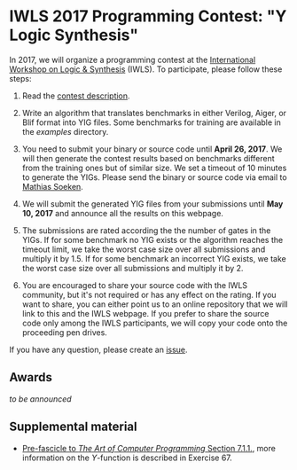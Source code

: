 # IWLS 2017 Programming Contest: "Y Logic Synthesis"

In 2017, we will organize a programming contest at the [International Workshop on Logic & Synthesis](http://www.iwls.org/iwls2017/) (IWLS).  To participate, please follow these steps:

1. Read the [contest description](contest.pdf).

2. Write an algorithm that translates benchmarks in either Verilog, Aiger, or Blif format into YIG files.  Some benchmarks for training are available in the *examples* directory.

3. You need to submit your binary or source code until **April 26, 2017**.  We will then generate the contest results based on benchmarks different from the training ones but of similar size.  We set a timeout of 10 minutes to generate the YIGs. Please send the binary or source code via email to [Mathias Soeken](https://github.com/msoeken).

4. We will submit the generated YIG files from your submissions until **May 10, 2017** and announce all the results on this webpage.

5. The submissions are rated according the the number of gates in the YIGs.  If for some benchmark no YIG exists or the algorithm reaches the timeout limit, we take the worst case size over all submissions and multiply it by 1.5.  If for some benchmark an incorrect YIG exists, we take the worst case size over all submissions and multiply it by 2.

6. You are encouraged to share your source code with the IWLS community, but it's not required or has any effect on the rating.  If you want to share, you can either point us to an online repository that we will link to this and the IWLS webpage.  If you prefer to share the source code only among the IWLS participants, we will copy your code onto the proceeding pen drives.

If you have any question, please create an [issue](https://github.com/msoeken/iwls2017-contest/issues).

## Awards

*to be announced*

## Supplemental material

* [Pre-fascicle to *The Art of Computer Programming* Section 7.1.1.](http://www-cs-faculty.stanford.edu/~uno/fasc0b.ps.gz), more information on the *Y*-function is described in Exercise 67.
